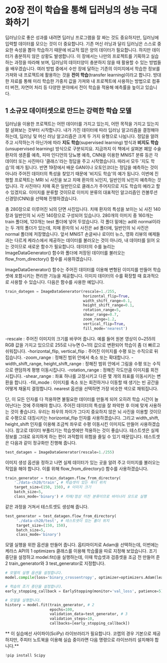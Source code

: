 # 20장 전이 학습을 통해 딥러닝의 성능 극대화하기

딥러닝으로 좋은 성과를 내려면 딥러닝 프로그램을 잘 짜는 것도 중요하지만, 딥러닝에 입력할 데이터를 모으는 것이 더 중요합니다.
기존 머신 러닝과 달리 딥러닝은 스스로 중요한 속성을 뽑아 학습하기 때문에 비교적 많은 양의 데이터가 필요합니다.
하지만 데이터가 충분하지 않은 상황도 발생합니다.
이 장에서는 나만의 프로젝트를 기획하고 실습하는 과정을 따라해 보며, 딥러닝의 데이터양이 충분하지 않을 때 활용할 수 있는 방법들을 배우겠습니다.
여러 방법 중에서 수만 장에 달하는 기존의 이미지에서 학습한 정보를 가져와 내 프로젝트에 활용하는 것을 **전이 학습**(transfer learning)이라고 합니다.
방대한 자료를 통해 미리 학습한 가중치 값을 가져와 내 프로젝트에 사용하는 방법으로 컴퓨터 버전, 자연어 처리 등 다양한 분야에서 전이 학습을 적용해 예측률을 높이고 있습니다.

## 1 소규모 데이터셋으로 만드는 강력한 학습 모델

딥러닝을 이용한 프로젝트는 어떤 데이터를 가지고 있는지, 어떤 목적을 가지고 있는지 잘 살펴보는 것부터 시작합니다.
내가 가진 데이터에 따라 딥러닝 알고리즘을 결정해야 하는데, 딥러닝 및 머신 러닝 알고리즘은 크게 두 가지 유형으로 나뉩니다.
정답을 알려주고 시작하는가 아닌가에 따라 **지도 학습**(supervised learning) 방식과 **비지도 학습**(unsupervised learning) 방식으로 구분되지요.
지금까지 이 책에서 살펴본 폐암 수술 환자의 생존률 예측, 피마 인디언의 당뇨병 예측, CNN을 이용한 MNIST 분류 등은 각 데이터 또는 사진마다 '클래스'라는 정답을 주고 시작했습니다.
따라서 모두 '지도 학습'의 예가 됩니다.
반면 19장에서 배운 GAN이나 오토인코더는 정답을 예측하는 것이 아니라 주어진 데이터의 특성을 찾았기 때문에 '비지도 학습'의 예가 됩니다.
이번에 진행할 프로젝트는 MRI 뇌 사진을 보고 치매 환자의 뇌인지, 일반인의 뇌인지 예측하는 것입니다.
각 사진마다 치매 혹은 일반인으로 클래스가 주어지므로 지도 학습의 예라고 할 수 있겠지요.
이미지를 분류할 것이므로 이미지 분류의 대표적인 알고리즘인 컨볼루션 신경망(CNN)을 선택해 진행하겠습니다.

총 280장으로 이루어진 뇌의 단면 사진입니다.
치매 환자의 특성을 보이는 뇌 사진 140장과 일반인의 뇌 사진 140장으로 구성되어 있습니다.
280개의 이미지 중 160개는 train 폴더에, 120개는 test 폴더에 넣어 두었습니다.
각 폴더 밑에는 ad와 normal이라는 두 개의 폴더가 있는데, 치매 환자의 뇌 사진은 ad 폴더에, 일반인의 뇌 사진은 normal 폴더에 저장했습니다.
앞서 MNIST 손글씨나 로이터 뉴스, 영화 리뷰의 예제들과는 다르게 케라스에서 제공하는 데이터를 불러오는 것이 아니라, 내 데이터를 읽어 오는 것이므로 새로운 함수가 필요합니다.
데이터의 수를 늘리는 ImageDataGenerator() 함수와 폴더에 저장된 데이터를 불러오는 flow_from_directory() 함수를 사용하겠습니다.

ImageDataGenerator() 함수는 주어진 데이터를 이용해 변형된 이미지를 만들어 학습셋에 포함시키는 편리한 기능을 제공합니다.
이미지 데이터의 수를 확장할 때 효과적으로 사용할 수 있습니다.
다음은 함수를 사용한 예입니다.

``` python
train_dategen = ImageDataGenerator(rescale=1./255,
                                   horizontal_flip=True,
                                   width_shift_range=0.1,
                                   height_shift_range=0.1,
                                   rotation_range=5,
                                   shear_range=0.7,
                                   zoom_range=1.2,
                                   vertical_flip=True,
                                   fill_mode='nearest')
```

-rescale : 주어진 이미지의 크기를 바꾸어 줍니다. 예를 들어 원본 영상이 0~255의 RGB 값을 가지고 있으므로 255로 나누면 0~1의 값으로 변환되어 학습이 좀 더 빠르고 쉬워집니다.
-horizontal_flip, vertical_flip : 주어진 이미지를 수평 또는 수직으로 뒤집습니다.
-zoom_range : 정해진 범위 안에서 축소 또는 확대합니다.
-width_shift_range, height_shift_range : 정해진 범위 안에서 그림을 수평 또는 수직으로 랜덤하게 평행 이동시킵니다.
-rotation_range : 정해진 각도만큼 이미지를 회전시킵니다.
-shear_range : 좌표 하나를 고정시키고 다른 몇 개의 좌표를 이동시키는 변환을 합니다.
-fill_mode : 이미지를 축소 또는 회전하거나 이동할 때 생기는 빈 공간을 어떻게 채울지 결정합니다. nearest 옵션을 선택하면 가장 비슷한 색으로 채워집니다.

단, 이 모든 인자를 다 적용하면 불필요한 데이터를 만들게 되어 오히려 학습 시간이 늘어난다는 것에 주의해야 합니다.
주어진 데이터의 특성을 잘 파악한 후 이에 맞게 사용하는 것이 좋습니다.
우리는 좌우의 차이가 그다지 중요하지 않은 뇌 사진을 이용할 것이므로 수평으로 대칭시키는 horizontal_flip 인자를 사용하겠습니다.
그리고 width_shift, height_shift 인자를 이용해 조금씩 좌우로 수평 이동시킨 이미지도 만들어 사용하겠습니다.
참고로 데이터 부풀리기는 학습셋에만 적용하는 것이 좋습니다.
테스트셋은 실제 정보를 그대로 유지하게 하는 편이 과적합의 위험을 줄일 수 있기 때문입니다.
테스트셋은 다음과 같이 정규화만 진행해 줍니다.

``` python
test_datagen = ImageDataGenerator(rescale=1./255)
```

이미지 생성 옵션을 정하고 나면 실제 데이터가 있는 곳을 알려 주고 이미지를 불러오는 작업을 해야 합니다.
이를 위해 flow_from_directory() 함수를 사용하겠습니다.

``` python
train_generator = train_datagen.flow_from_directory(
    './data-ch20/train', # 학습셋이 있는 폭더 위치
    target_size=(150, 150), # 이미지 크기 
    batch_size=5,
    class_mode='binary') # 치매/정상 이진 분류이므로 바이너리 모드로 실행
```

같은 과정을 거쳐서 테스트셋도 생성해 줍니다.

``` python
test_generator = test_datagen.flow_from_directory(
     './data-ch20/test', # 테스트셋이 있는 폴더 위치
     target_size=(150, 150),
     batch_size=5,
     class_mode='binary')
```

모델 실행을 위한 옵션을 만들어 줍니다. 
옵티마이저로 Adam을 선택하는데, 이번에는 케라스 API의 1 optimizers 클래스를 이용해 학습률을 따로 지정해 보았습니다.
조기 중단을 설정하고 model.fit()을 실행하는데, 이때 학습셋과 검증셋을 조금 전 만들어 준 2 train_generator와 3 test_generator로 지정합니다.

``` python
# 모델의 실행 옵션을 설정합니다.
model.compile(loss='binary_crossentropy', optimizer=optimizers.Adam(learning_rate=0.0002), metrics=['accuracy']) # 1

# 학습의 조기 중단을 설정합니다.
early_stopping_callback = EarlyStopping(monitor='val_loss', patience=5)

# 모델을 실행합니다.
history = model.fit(train_generator, # 2
                    epochs=100,
                    validation_data=test_generator, # 3
                    validation_steps=10,
                    callbacks=[early_stopping_callback]) 
```

** 이 실습에선 사이파이(SciPy) 라이브러리가 필요합니다. 코랩의 경우 기본으로 제공하지만, 주피터 노트북을 이용해 실습 중이라면 다음 명령으로 라이브러리 설치해야 합니다.**
``` python
!pip install Scipy
```
